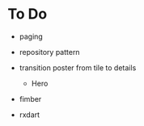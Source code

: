 # To Do

* paging
* repository pattern
* transition poster from tile to details
  * Hero

* fimber
* rxdart
